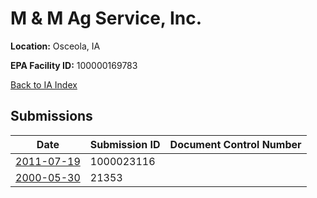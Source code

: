# M & M Ag  Service, Inc.

**Location:** Osceola, IA

**EPA Facility ID:** 100000169783

[Back to IA Index](../../index.md)

## Submissions

| Date | Submission ID | Document Control Number |
|------|--------------|-------------------------|
| [2011-07-19](submissions/1000023116.md) | 1000023116 |  |
| [2000-05-30](submissions/21353.md) | 21353 |  |
